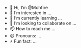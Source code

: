 - 👋 Hi, I’m @Mohfire
- 👀 I’m interested in ...
- 🌱 I’m currently learning ...
- 💞️ I’m looking to collaborate on ...
- 📫 How to reach me ...
- 😄 Pronouns: ...
- ⚡ Fun fact: ...

<!---
Mohfire/Mohfire is a ✨ special ✨ repository because its `README.md` (this file) appears on your GitHub profile.
You can click the Preview link to take a look at your changes.
--->
